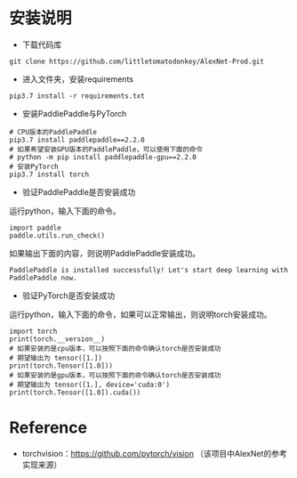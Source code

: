 # 安装说明

* 下载代码库

```shell
git clone https://github.com/littletomatodonkey/AlexNet-Prod.git
```

* 进入文件夹，安装requirements

```shell
pip3.7 install -r requirements.txt
```

* 安装PaddlePaddle与PyTorch

```shell
# CPU版本的PaddlePaddle
pip3.7 install paddlepaddle==2.2.0
# 如果希望安装GPU版本的PaddlePaddle，可以使用下面的命令
# python -m pip install paddlepaddle-gpu==2.2.0
# 安装PyTorch
pip3.7 install torch
```

* 验证PaddlePaddle是否安装成功

运行python，输入下面的命令。

```shell
import paddle
paddle.utils.run_check()
```

如果输出下面的内容，则说明PaddlePaddle安装成功。

```
PaddlePaddle is installed successfully! Let's start deep learning with PaddlePaddle now.
```


* 验证PyTorch是否安装成功

运行python，输入下面的命令，如果可以正常输出，则说明torch安装成功。

```shell
import torch
print(torch.__version__)
# 如果安装的是cpu版本，可以按照下面的命令确认torch是否安装成功
# 期望输出为 tensor([1.])
print(torch.Tensor([1.0]))
# 如果安装的是gpu版本，可以按照下面的命令确认torch是否安装成功
# 期望输出为 tensor([1.], device='cuda:0')
print(torch.Tensor([1.0]).cuda())
```

# Reference

* torchvision：https://github.com/pytorch/vision （该项目中AlexNet的参考实现来源）